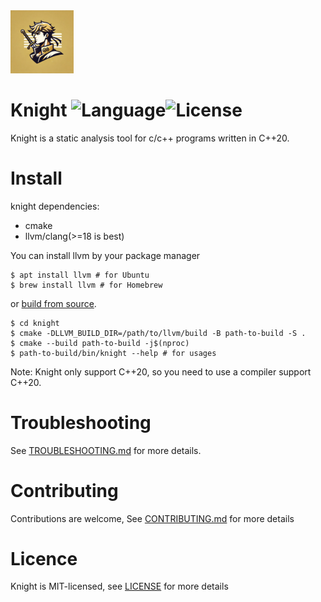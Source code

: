 <img src="doc/icon.png" alt="logo" width="20%" />

# Knight ![Language](https://img.shields.io/badge/language-c++-brightgreen)![License](https://img.shields.io/badge/license-MIT-yellow)

Knight is a static analysis tool for c/c++ programs written in C++20.

# Install

knight dependencies:
- cmake
- llvm/clang(>=18 is best)

You can install llvm by your package manager 
```SHELL
$ apt install llvm # for Ubuntu
$ brew install llvm # for Homebrew
```
or [build from source](https://llvm.org/docs/GettingStarted.html).

```SHELL
$ cd knight
$ cmake -DLLVM_BUILD_DIR=/path/to/llvm/build -B path-to-build -S .
$ cmake --build path-to-build -j$(nproc)
$ path-to-build/bin/knight --help # for usages
```
Note: Knight only support C++20, so you need to use a compiler support C++20.

# Troubleshooting

See [TROUBLESHOOTING.md](TROUBLESHOOTING.md) for more details.

# Contributing

Contributions are welcome, See [CONTRIBUTING.md](CONTRIBUTING.md) for more details

# Licence

Knight is MIT-licensed, see [LICENSE](LICENSE) for more details
